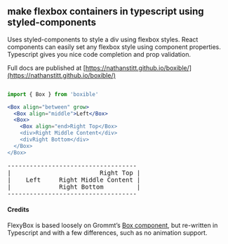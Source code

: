 ## make flexbox containers in typescript using styled-components 

Uses styled-components to style a div using flexbox styles.  React components can easily set any flexbox style using component properties.  Typescript gives you nice code completion and prop validation.

Full docs are published at [https://nathanstitt.github.io/boxible/](https://nathanstitt.github.io/boxible/)
```jsx

import { Box } from 'boxible'

<Box align="between" grow>
  <Box align="middle">Left</Box>
  <Box>
    <Box align="end>Right Top</Box>
    <div>Right Middle Content</div>
    <divRight Bottom</div>
  </Box>
</Box>
```
<pre>
-----------------------------------
|                        Right Top |
|    Left     Right Middle Content |
|             Right Bottom         |
-----------------------------------
</pre>


#### Credits

FlexyBox is based loosely on Grommt’s [Box component](https://v2.grommet.io/box), but re-written in Typescript
and with a few differences, such as no animation support.
